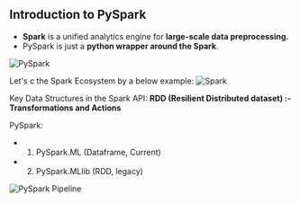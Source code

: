 
## Introduction to PySpark

- **Spark** is a unified analytics engine for **large-scale data preprocessing.**
- PySpark is just a **python wrapper around the Spark**.

![PySpark](https://databricks.com/wp-content/uploads/2018/12/PySpark-1024x164.png)

Let's c the Spark Ecosystem by a below example:
![Spark](https://d1m75rqqgidzqn.cloudfront.net/wp-data/2020/08/14133246/Image-recreation-for-articles-A4-06-1-1024x578.jpg)

Key Data Structures in the Spark API:
**RDD (Resilient Distributed dataset) :- Transformations and Actions**

PySpark:

- 1. PySpark.ML (Dataframe, Current)
- 2. PySpark.MLlib (RDD, legacy)

![PySpark Pipeline](https://intellipaat.com/mediaFiles/2019/02/MLlib-algorithms.png)
